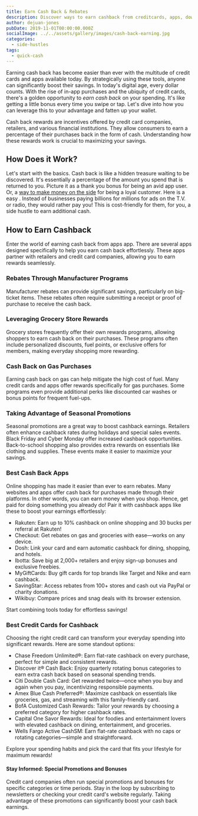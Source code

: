 ```yaml
---
title: Earn Cash Back & Rebates
description: Discover ways to earn cashback from creditcards, apps, downloads, and shopping sprees. Find ways to earn rewards, coupons, rebates, incentives and more.
author: dejuan-jones
pubDate: 2019-11-01T00:00:00.000Z
socialImage: ../../assets/gallery/images/cash-back-earning.jpg
categories:
  - side-hustles
tags:
  - quick-cash
---
```


Earning cash back has become easier than ever with the multitude of credit cards and apps available today. By strategically using these tools, anyone can significantly boost their savings. In today's digital age, every dollar counts. With the rise of in-app purchases and the ubiquity of credit cards, there's a golden opportunity to *earn cash back* on your spending. It's like getting a little bonus every time you swipe or tap. Let's dive into how you can leverage this to your advantage and fatten up your wallet.

Cash back rewards are incentives offered by credit card companies, retailers, and various financial institutions. They allow consumers to earn a percentage of their purchases back in the form of cash. Understanding how these rewards work is crucial to maximizing your savings.

## How Does it Work?

Let's start with the basics. Cash back is like a hidden treasure waiting to be discovered. It's essentially a percentage of the amount you spend that is returned to you. Picture it as a thank you bonus for being an avid app user. Or, a [way to make money on the side](/blog/creative-side-hustles) for being a loyal customer. Here is a easy . Instead of businesses paying billions for millions for ads on the T.V. or radio, they would rather pay you! This is cost-friendly for them, for you, a side hustle to earn additional cash.

## How to Earn Cashback

Enter the world of earning cash back from apps app. There are several apps designed specifically to help you earn cash back effortlessly. These apps partner with retailers and credit card companies, allowing you to earn rewards seamlessly.

### Rebates Through Manufacturer Programs

Manufacturer rebates can provide significant savings, particularly on big-ticket items. These rebates often require submitting a receipt or proof of purchase to receive the cash back.

### Leveraging Grocery Store Rewards

Grocery stores frequently offer their own rewards programs, allowing shoppers to earn cash back on their purchases. These programs often include personalized discounts, fuel points, or exclusive offers for members, making everyday shopping more rewarding.

### Cash Back on Gas Purchases

Earning cash back on gas can help mitigate the high cost of fuel. Many credit cards and apps offer rewards specifically for gas purchases. Some programs even provide additional perks like discounted car washes or bonus points for frequent fuel-ups.

### Taking Advantage of Seasonal Promotions

Seasonal promotions are a great way to boost cashback earnings. Retailers often enhance cashback rates during holidays and special sales events. Black Friday and Cyber Monday offer increased cashback opportunities. Back-to-school shopping also provides extra rewards on essentials like clothing and supplies. These events make it easier to maximize your savings.

### Best Cash Back Apps

Online shopping has made it easier than ever to earn rebates. Many websites and apps offer cash back for purchases made through their platforms. In other words, you can earn money when you shop. Hence, get paid for doing something you already do! Pair it with cashback apps like these to boost your earnings effortlessly:

* Rakuten: Earn up to 10% cashback on online shopping and 30 bucks per referral at Rakuten!
* Checkout: Get rebates on gas and groceries with ease—works on any device.
* Dosh: Link your card and earn automatic cashback for dining, shopping, and hotels.
* Ibotta: Save big at 2,000+ retailers and enjoy sign-up bonuses and exclusive freebies.
* MyGiftCards: Buy gift cards for top brands like Target and Nike and earn cashback.
* SavingStar: Access rebates from 100+ stores and cash out via PayPal or charity donations.
* Wikibuy: Compare prices and snag deals with its browser extension.

Start combining tools today for effortless savings!

### Best Credit Cards for Cashback

Choosing the right credit card can transform your everyday spending into significant rewards. Here are some standout options:

* Chase Freedom Unlimited®: Earn flat-rate cashback on every purchase, perfect for simple and consistent rewards.
* Discover it® Cash Back: Enjoy quarterly rotating bonus categories to earn extra cash back based on seasonal spending trends.
* Citi Double Cash Card: Get rewarded twice—once when you buy and again when you pay, incentivizing responsible payments.
* Amex Blue Cash Preferred®: Maximize cashback on essentials like groceries, gas, and streaming with this family-friendly card.
* BofA Customized Cash Rewards: Tailor your rewards by choosing a preferred category for higher cashback rates.
* Capital One Savor Rewards: Ideal for foodies and entertainment lovers with elevated cashback on dining, entertainment, and groceries.
* Wells Fargo Active CashSM: Earn flat-rate cashback with no caps or rotating categories—simple and straightforward.

Explore your spending habits and pick the card that fits your lifestyle for maximum rewards!

#### Stay Informed: Special Promotions and Bonuses

Credit card companies often run special promotions and bonuses for specific categories or time periods. Stay in the loop by subscribing to newsletters or checking your credit card's website regularly. Taking advantage of these promotions can significantly boost your cash back earnings.
